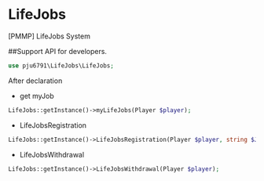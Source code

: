 # LifeJobs
[PMMP] LifeJobs System

##Support API for developers.

```php
use pju6791\LifeJobs\LifeJobs; 
```
After declaration

* get myJob
```php
LifeJobs::getInstance()->myLifeJobs(Player $player);
```

* LifeJobsRegistration
```php
LifeJobs::getInstance()->LifeJobsRegistration(Player $player, string $Job);
```

* LifeJobsWithdrawal
```php
LifeJobs::getInstance()->LifeJobsWithdrawal(Player $player);
```

